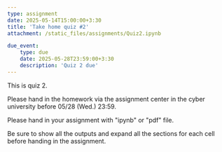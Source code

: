 ```yaml
---
type: assignment
date: 2025-05-14T15:00:00+3:30
title: 'Take home quiz #2'
attachment: /static_files/assignments/Quiz2.ipynb

due_event: 
    type: due
    date: 2025-05-28T23:59:00+3:30
    description: 'Quiz 2 due'
---
```

This is quiz 2.

Please hand in the homework via the assignment center in the cyber university before 05/28 (Wed.) 23:59.

Please hand in your assignment with "ipynb" or "pdf" file.

Be sure to show all the outputs and expand all the sections for each cell before handing in the assignment.
